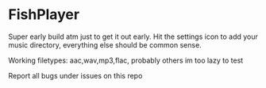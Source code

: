 # FishPlayer

Super early build atm just to get it out early.
Hit the settings icon to add your music directory, everything else should be common sense.

Working filetypes: aac,wav,mp3,flac, probably others im too lazy to test

Report all bugs under issues on this repo
